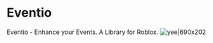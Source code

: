 # Eventio
Eventio - Enhance your Events. A Library for Roblox.
![yee|690x202](upload://7P47izIVLGE87yG9unjNXxJa5HY.jpeg)

